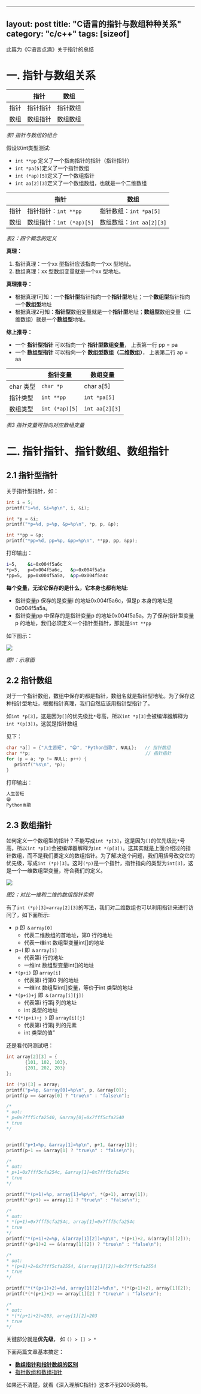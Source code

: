 
---
layout: post
title: "C语言的指针与数组种种关系"
category: "c/c++"
tags: [sizeof]
---

此篇为《C语言点滴》关于指针的总结

# 一. 指针与数组关系

|  | 指针 | 数组 |
| --- | --- | --- |
| 指针 | 指针指针 | 指针数组 |
| 数组 | 数组指针 | 数组数组 |

*表1 指针与数组的组合*

假设以int类型测试:

- `int **pp` 定义了一个指向指针的指针（指针指针）
- `int *pa[5]`定义了一个指针数组
- `int (*ap)[5]`定义了一个数组指针
- `int aa[2][3]`定义了一个数组数组，也就是一个二维数组


|  | 指针 | 数组 |
| --- | --- | --- |
| 指针 | 指针指针：`int **pp` | 指针数组：`int *pa[5]` |
| 数组 | 数组指针：`int (*ap)[5]` | 数组数组：`int aa[2][3]` |

*表2：四个概念的定义*

**真理：**

1. 指针真理：一个xx 型指针应该指向一个xx 型地址。
2. 数组真理：xx 型数组变量就是一个xx 型地址。

**真理推导：**

- 根据真理1可知：一个**指针型**指针指向一个**指针型**地址；一个**数组型**指针指向一个**数组型**地址
- 根据真理2可知：**指针型**数组变量就是一个**指针型**地址；**数组型**数组变量（二维数组）就是一个**数组型**地址。

**综上推导：**

- 一个 **指针型指针** 可以指向一个 **指针型数组变量**， 上表第一行 pp = pa
- 一个 **数组型指针** 可以指向一个 **数组型数组（二维数组）**， 上表第二行 ap = aa


|   | 指针变量 | 数组变量 |
| --- | --- | --- |
| char 类型 | `char *p` | char a[5] |
| 指针类型 | `int **pp` | `int *pa[5]` |
| 数组类型 | `int (*ap)[5]` | `int aa[2][3]` |

*表3 指针变量可指向对应数组变量*


# 二. 指针指针、指针数组、数组指针

## 2.1 指针型指针

关于指针型指针，如：

```c
int i = 5;
printf("i=%d, &i=%p\n", i, &i);

int *p = &i;
printf("*p=%d, p=%p, &p=%p\n", *p, p, &p);

int **pp = &p;
printf("*pp=%d, pp=%p, &pp=%p\n", **pp, pp, &pp);
```

打印输出：

```bash
i=5,    &i=0x004f5a6c
*p=5,   p=0x004f5a6c,   &p=0x004f5a5a
*pp=5,  pp=0x004f5a5a,  &pp=0x004f5a4c
```

**每个变量，无论它保存的是什么，它本身也都有地址**:

- 指针变量p 保存的是变量i 的地址0x004f5a6c，但是p 本身的地址是0x004f5a5a。
- 指针变量pp 中保存的是指针变量p 的地址0x004f5a5a。为了保存指针型变量p 的地址，我们必须定义一个指针型指针，那就是`int **pp`

如下图示：

![](http://beginman.qiniudn.com/2016-12-10-14812710565799.jpg)

*图1：示意图*

## 2.2 指针数组

对于一个指针数组，数组中保存的都是指针，数组名就是指针型地址。为了保存这种指针型地址，根据指针真理，我们自然应该用指针型指针了。

如`int *p[3]`，这是因为`[]`的优先级比`*`号高，所以`int *p[3]`会被编译器解释为`int *(p[3])`。这就是指针数组

见下：

```c
char *a[] = {"人生苦短", "😁", "Python当歌", NULL};   // 指针数组
char **p;                                           // 指针指针
for (p = a; *p != NULL; p++) {
   printf("%s\n", *p);
}
```

打印输出：

```bash
人生苦短
😁
Python当歌
```

## 2.3 数组指针

如何定义一个数组型的指针？不能写成`int *p[3]`，这是因为`[]`的优先级比`*`号高，所以`int *p[3]`会被编译器解释为`int *(p[3])`。这其实就是上面介绍过的指针数组，而不是我们要定义的数组指针。为了解决这个问题，我们用括号改变它的优先级，写成`int (*p)[3]`。这时`(*p)`是一个指针，指针指向的类型为`int[3]`，这是一个一维数组型变量，符合我们的定义。

![](http://beginman.qiniudn.com/2016-12-10-14813416300498.jpg)

*图2：对比一维和二维的数组指针实例*

有了`int (*p)[3]=array[2][3]`的写法，我们对二维数组也可以利用指针来进行访问了，如下面所示:

- p 即 `＆array[0]`
    - 代表二维数组的首地址，第0 行的地址
    - 代表一维int 数组型变量int[]的地址
- p+i 即 `＆array[i]`
    - 代表第i 行的地址
    - 一维int 数组型变量int[]的地址
- `*(p+i)` 即 `array[i]`
    - 代表第i 行第0 列的地址
    - 一维int 数组型int[]变量，等价于int 类型的地址
- `*(p+i)+j` 即 `＆(array[i][j])`
    - 代表第i 行第j 列的地址
    - int 类型的地址
- `*(*(p+i)+j )` 即 `array[i][j]`
    - 代表第i 行第j 列的元素
    - int 类型的值”

还是看代码测试吧：

```c
int array[2][3] = {
       {101, 102, 103},
       {201, 202, 203}
};

int (*p)[3] = array;
printf("p=%p, &array[0]=%p\n", p, &array[0]);
printf(p == &array[0] ? "true\n" : "false\n");

/*
* out:
* p=0x7fff5cfa2540, &array[0]=0x7fff5cfa2540
* true
*/


printf("p+1=%p, &array[1]=%p\n", p+1, &array[1]);
printf(p+1 == &array[1] ? "true\n" : "false\n");

/*
* out:
* p+1=0x7fff5cfa254c, &array[1]=0x7fff5cfa254c
* true
*/

printf("*(p+1)=%p, array[1]=%p\n", *(p+1), array[1]);
printf(*(p+1) == array[1] ? "true\n" : "false\n");

/*
* out:
* *(p+1)=0x7fff5cfa254c, array[1]=0x7fff5cfa254c
* true
*/
printf("*(p+1)+2=%p, &(array[1][2])=%p\n", *(p+1)+2, &(array[1][2]));
printf(*(p+1)+2 == &(array[1][2]) ? "true\n" : "false\n");

/*
* out:
* *(p+1)+2=0x7fff5cfa2554, &(array[1][2])=0x7fff5cfa2554
* true
*/

printf("*(*(p+1)+2)=%d, array[1][2]=%d\n", *(*(p+1)+2), array[1][2]);
printf(*(*(p+1)+2) == array[1][2] ? "true\n" : "false\n");

/*
* out:
* *(*(p+1)+2)=203, array[1][2]=203
* true
*/
```

关键部分就是**优先级**， 如 `() > [] > *`
 
下面两篇文章基本搞定：

- [**数组指针和指针数组的区别**](http://www.cnblogs.com/hongcha717/archive/2010/10/24/1859780.html)
- [指针数组和数组指针](https://segmentfault.com/a/1190000003704532)

如果还不清楚，就看《深入理解C指针》这本不到200页的书。

    



